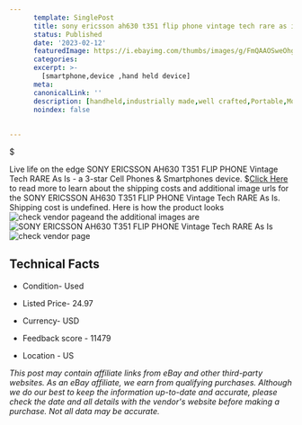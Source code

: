 ```yaml
---
      template: SinglePost
      title: sony ericsson ah630 t351 flip phone vintage tech rare as is
      status: Published
      date: '2023-02-12'
      featuredImage: https://i.ebayimg.com/thumbs/images/g/FmQAAOSweOhgFDu9/s-l225.jpg
      categories: 
      excerpt: >-
        [smartphone,device ,hand held device]
      meta:
      canonicalLink: ''
      description: [handheld,industrially made,well crafted,Portable,Mobile,Compact,Convenient,Lightweight,Maneuverable,Man-portable,Miniature,Carriable,Hand-held,Light,Holdable,Transportable,Mobile device,Pocket-sized,On-the-go,Wireless,Cordless,Compact size,Convenient size, smartphone,device ,hand held device]
      noindex: false
      
        
---
```

$

Live life on the edge SONY ERICSSON AH630 T351 FLIP PHONE Vintage Tech RARE As Is - a 3-star Cell Phones & Smartphones device.
$[Click Here](https://www.ebay.com/itm/115074542601?hash=item1acafa2c09%3Ag%3AFmQAAOSweOhgFDu9&mkevt=1&mkcid=1&mkrid=711-53200-19255-0&campid=%253CePNCampaignId%253E&customid=%253CreferenceId%253E&toolid=10049) to read more to learn about the shipping costs and additional image urls for the SONY ERICSSON AH630 T351 FLIP PHONE Vintage Tech RARE As Is. Shipping cost is undefined. Here is how the product looks ![check vendor page](https://i.ebayimg.com/thumbs/images/g/FmQAAOSweOhgFDu9/s-l225.jpg)and the additional images are![SONY ERICSSON AH630 T351 FLIP PHONE Vintage Tech RARE As Is](https://i.ebayimg.com/images/g/FmQAAOSweOhgFDu9/s-l1600.jpg)![check vendor page](https://origin-galleryplus.ebayimg.com/ws/web/115074542601_2_0_1/225x225.jpg,https://origin-galleryplus.ebayimg.com/ws/web/115074542601_3_0_1/225x225.jpg,https://origin-galleryplus.ebayimg.com/ws/web/115074542601_4_0_1/225x225.jpg,https://origin-galleryplus.ebayimg.com/ws/web/115074542601_5_0_1/225x225.jpg,https://origin-galleryplus.ebayimg.com/ws/web/115074542601_6_0_1/225x225.jpg,https://origin-galleryplus.ebayimg.com/ws/web/115074542601_7_0_1/225x225.jpg)



 ## Technical Facts 



     
      

 - Condition- Used 


      

 - Listed Price- 24.97 


      

 - Currency- USD 


      

 - Feedback score - 11479 


      

 - Location - US 


      
      

 *_This post may contain affiliate links from eBay and other third-party websites. As an eBay affiliate, we earn from qualifying purchases. Although we do our best to keep the information up-to-date and accurate, please check the date and all details with the vendor's website before making a purchase. Not all data may be accurate._*






